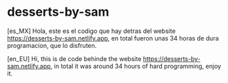 # desserts-by-sam
[es_MX]
Hola, este es el codigo que hay detras del website https://desserts-by-sam.netlify.app, en total fueron unas 34 horas de dura programacion, que lo disfruten.

[en_EU]
Hi, this is de code behinde the website https://desserts-by-sam.netlify.app, in total it was around 34 hours of hard programming, enjoy it.
